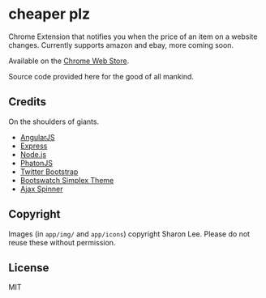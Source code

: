 # cheaper plz
Chrome Extension that notifies you when the price of an item on a website changes. Currently supports amazon and ebay, more coming soon.

Available on the [Chrome Web Store](https://chrome.google.com/webstore/detail/cheaper-plz/jdgbodelanepgmjhaabpmjcdbnmlfjmg).

Source code provided here for the good of all mankind.


## Credits
On the shoulders of giants.

* [AngularJS](http://angularjs.org/)
* [Express](http://expressjs.com/)
* [Node.js](http://nodejs.org/)
* [PhatonJS](http://phantomjs.org/)
* [Twitter Bootstrap](http://twitter.github.com/bootstrap/index.html)
* [Bootswatch Simplex Theme](http://bootswatch.com/simplex/)
* [Ajax Spinner](http://www.ajaxload.info/)


## Copyright
Images (in `app/img/` and `app/icons`) copyright Sharon Lee. Please do not reuse these without permission.


## License
MIT
